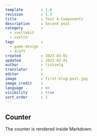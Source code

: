 ```yaml
---
template        : 1.6
revision        : 1.3
title           : Test 4-Components
description     : Second post
category        : 
  - sveltekit
  - svelte
tags            : 
  - game-design
  - draft 
created         : 2023-03-01
updated         : 2023-03-01
author          : lichzelg
translator      :
editor          :
image           : first-blog-post.jpg
image_credit    :
language        : en
visibility      : true
sort_order      : 1
---
```


<script>
  import Counter from '$lib/basic/counter.svelte'
</script>

## Counter

The counter is rendered inside Markdown.

<Counter />